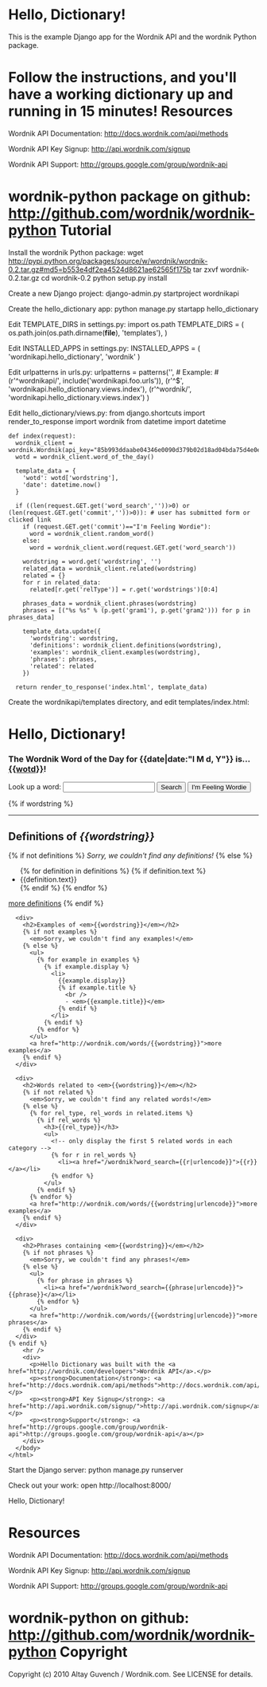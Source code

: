 Hello, Dictionary!
==================

This is the example Django app for the Wordnik API and the wordnik Python package.  

Follow the instructions, and you'll have a working dictionary up and running in 15 minutes!
Resources
=========
Wordnik API Documentation: http://docs.wordnik.com/api/methods

Wordnik API Key Signup: http://api.wordnik.com/signup

Wordnik API Support: http://groups.google.com/group/wordnik-api

wordnik-python package on github: http://github.com/wordnik/wordnik-python
Tutorial
========

Install the wordnik Python package:
    wget http://pypi.python.org/packages/source/w/wordnik/wordnik-0.2.tar.gz#md5=b553e4df2ea4524d8621ae62565f175b
    tar zxvf wordnik-0.2.tar.gz
    cd wordnik-0.2
    python setup.py install

Create a new Django project: 
    django-admin.py startproject wordnikapi

Create the hello_dictionary app: 
    python manage.py startapp hello_dictionary

Edit TEMPLATE_DIRS in settings.py:
    import os.path
    TEMPLATE_DIRS = ( os.path.join(os.path.dirname(__file__), 'templates'), )

Edit INSTALLED_APPS in settings.py:
    INSTALLED_APPS = (
        'wordnikapi.hello_dictionary',
        'wordnik'
    )

Edit urlpatterns in urls.py:
    urlpatterns = patterns('',
        # Example:
        # (r'^wordnikapi/', include('wordnikapi.foo.urls')),
        (r'^$', 'wordnikapi.hello_dictionary.views.index'),
        (r'^wordnik/', 'wordnikapi.hello_dictionary.views.index')
    )

Edit hello_dictionary/views.py:
    from django.shortcuts import render_to_response
    import wordnik
    from datetime import datetime

    def index(request):
      wordnik_client = wordnik.Wordnik(api_key="85b993ddaabe04346e0090d379b02d18ad04bda75d4e0ecca")
      wotd = wordnik_client.word_of_the_day()

      template_data = { 
        'wotd': wotd['wordstring'], 
        'date': datetime.now() 
      }

      if ((len(request.GET.get('word_search',''))>0) or (len(request.GET.get('commit',''))>0)): # user has submitted form or clicked link
        if (request.GET.get('commit')=="I'm Feeling Wordie"):
          word = wordnik_client.random_word()
        else:
          word = wordnik_client.word(request.GET.get('word_search'))

        wordstring = word.get('wordstring', '')
        related_data = wordnik_client.related(wordstring)
        related = {}
        for r in related_data:
          related[r.get('relType')] = r.get('wordstrings')[0:4]

        phrases_data = wordnik_client.phrases(wordstring)
        phrases = [("%s %s" % (p.get('gram1'), p.get('gram2'))) for p in phrases_data]

        template_data.update({
          'wordstring': wordstring,
          'definitions': wordnik_client.definitions(wordstring),
          'examples': wordnik_client.examples(wordstring),
          'phrases': phrases,
          'related': related
        })

      return render_to_response('index.html', template_data)

Create the wordnikapi/templates directory, and edit templates/index.html:
    <html>
      <head>
        <title>Hello, Dictionary!</title>
      </head>
      <body>
        <div>
          <h1>Hello, Dictionary!</h3>
          <h3>The Wordnik Word of the Day for {{date|date:"l M d, Y"}} is... <strong><a href="/wordnik?word_search={{wotd|urlencode}}">{{wotd}}</a></strong>!
          </h3>
          <p>
            <form method='get' action='/wordnik'>
              Look up a word: 
              <input type='text' name='word_search' />
              <input type='submit' name='commit' value='Search' />
              <input type='submit' name='commit' value="I'm Feeling Wordie" />
            </form>
          </p>
        </div>
    {% if wordstring %}
      <hr />
      <div>
        <h2>Definitions of <em>{{wordstring}}</em></h2>
        {% if not definitions %}
          <em>Sorry, we couldn't find any definitions!</em>
        {% else %}
          <ul>
            {% for definition in definitions %}
              {% if definition.text %}
                <li>{{definition.text}}</li>
              {% endif %}
            {% endfor %}
          </ul>
          <a href="http://wordnik.com/words/{{wordstring}}">more definitions</a>
        {% endif %}
      </div>

      <div>
        <h2>Examples of <em>{{wordstring}}</em></h2>
        {% if not examples %}
          <em>Sorry, we couldn't find any examples!</em>
        {% else %}
          <ul>
            {% for example in examples %}
              {% if example.display %}
                <li>
                  {{example.display}}
                  {% if example.title %} 
                    <br />
                    - <em>{{example.title}}</em>
                  {% endif %}
                </li>
              {% endif %}
            {% endfor %}
          </ul>
          <a href="http://wordnik.com/words/{{wordstring}}">more examples</a>
        {% endif %}
      </div>

      <div>
        <h2>Words related to <em>{{wordstring}}</em></h2>
        {% if not related %}
          <em>Sorry, we couldn't find any related words!</em>
        {% else %}
          {% for rel_type, rel_words in related.items %}
            {% if rel_words %}
              <h3>{{rel_type}}</h3>
              <ul>
                <!-- only display the first 5 related words in each category -->
                {% for r in rel_words %}
                  <li><a href="/wordnik?word_search={{r|urlencode}}">{{r}}</a></li>
                {% endfor %}
              </ul>
            {% endif %}
          {% endfor %}
          <a href="http://wordnik.com/words/{{wordstring|urlencode}}">more examples</a>
        {% endif %}
      </div>

      <div>
        <h2>Phrases containing <em>{{wordstring}}</em></h2>
        {% if not phrases %}
          <em>Sorry, we couldn't find any phrases!</em>
        {% else %}
          <ul>
            {% for phrase in phrases %}
              <li><a href="/wordnik?word_search={{phrase|urlencode}}">{{phrase}}</a></li>
            {% endfor %}
          </ul>
          <a href="http://wordnik.com/words/{{wordstring|urlencode}}">more phrases</a>
        {% endif %}
      </div>
    {% endif %}
        <hr />
        <div>
          <p>Hello Dictionary was built with the <a href="http://wordnik.com/developers">Wordnik API</a>.</p>
          <p><strong>Documentation</strong>: <a href="http://docs.wordnik.com/api/methods">http://docs.wordnik.com/api/methods</a></p>
          <p><strong>API Key Signup</strong>: <a href="http://api.wordnik.com/signup/">http://api.wordnik.com/signup</a></p>
          <p><strong>Support</strong>: <a href="http://groups.google.com/group/wordnik-api">http://groups.google.com/group/wordnik-api</a></p>
        </div>
      </body>
    </html>

Start the Django server:
    python manage.py runserver

Check out your work:
    open http://localhost:8000/

Hello, Dictionary!

Resources
=========
Wordnik API Documentation: http://docs.wordnik.com/api/methods

Wordnik API Key Signup: http://api.wordnik.com/signup

Wordnik API Support: http://groups.google.com/group/wordnik-api

wordnik-python on github: http://github.com/wordnik/wordnik-python
Copyright
=========

Copyright (c) 2010 Altay Guvench / Wordnik.com. See LICENSE for details.
